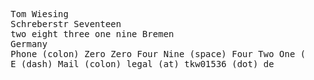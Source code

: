 <pre style="user-select: none; " oncontextmenu="return false">
    Tom Wiesing
    Schreberstr Seventeen
    two eight three one nine Bremen
    Germany
    Phone (colon) Zero Zero Four Nine (space) Four Two One (space) Two Two Three Four Nine Seven Four
    E (dash) Mail (colon) legal (at) tkw01536 (dot) de
</pre>